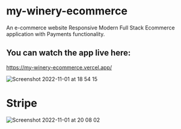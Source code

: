 # my-winery-ecommerce
An e-commerce website
Responsive Modern Full Stack Ecommerce application with Payments functionality.

## You can watch the app live here:

https://my-winery-ecommerce.vercel.app/


![Screenshot 2022-11-01 at 18 54 15](https://user-images.githubusercontent.com/93327024/199303902-c2074485-96a3-4424-8470-0df51b385709.png)


# Stripe

![Screenshot 2022-11-01 at 20 08 02](https://user-images.githubusercontent.com/93327024/199317854-5e7aa108-784f-42fb-aaaa-441033717978.png)
